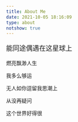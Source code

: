 ```yaml
---
title: About Me
date: 2021-10-05 18:16:09
type: about
notshow: true
---
```


<p style="font-size: 18px">能同途偶遇在这星球上</p>

<p>燃亮飘渺人生</p>

<p>我多么够运</p>

<p>无人如你逗留我思潮上</p>

<p>从没再疑问</p>

<p>这个世界好得很</p>
